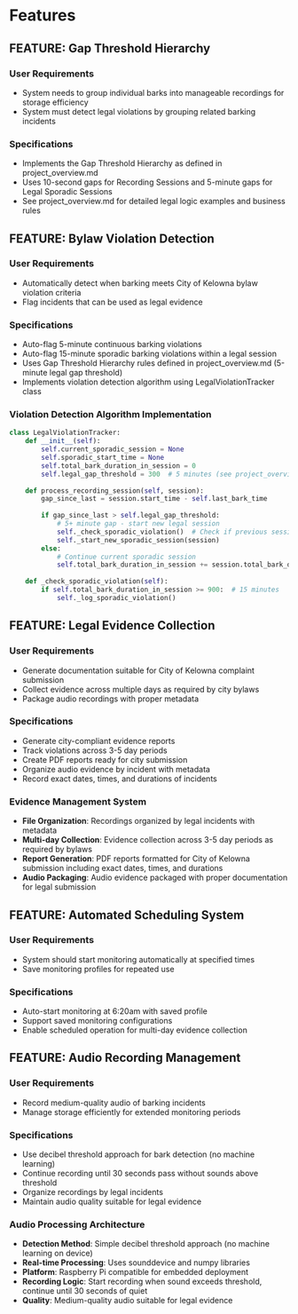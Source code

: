 # Features

## FEATURE: Gap Threshold Hierarchy
### User Requirements
- System needs to group individual barks into manageable recordings for storage efficiency
- System must detect legal violations by grouping related barking incidents
### Specifications
- Implements the Gap Threshold Hierarchy as defined in project_overview.md
- Uses 10-second gaps for Recording Sessions and 5-minute gaps for Legal Sporadic Sessions
- See project_overview.md for detailed legal logic examples and business rules

## FEATURE: Bylaw Violation Detection
### User Requirements
- Automatically detect when barking meets City of Kelowna bylaw violation criteria
- Flag incidents that can be used as legal evidence
### Specifications
- Auto-flag 5-minute continuous barking violations
- Auto-flag 15-minute sporadic barking violations within a legal session
- Uses Gap Threshold Hierarchy rules defined in project_overview.md (5-minute legal gap threshold)
- Implements violation detection algorithm using LegalViolationTracker class

### Violation Detection Algorithm Implementation
```python
class LegalViolationTracker:
    def __init__(self):
        self.current_sporadic_session = None
        self.sporadic_start_time = None
        self.total_bark_duration_in_session = 0
        self.legal_gap_threshold = 300  # 5 minutes (see project_overview.md)
        
    def process_recording_session(self, session):
        gap_since_last = session.start_time - self.last_bark_time
        
        if gap_since_last > self.legal_gap_threshold:
            # 5+ minute gap - start new legal session
            self._check_sporadic_violation()  # Check if previous session was violation
            self._start_new_sporadic_session(session)
        else:
            # Continue current sporadic session
            self.total_bark_duration_in_session += session.total_bark_duration
            
    def _check_sporadic_violation(self):
        if self.total_bark_duration_in_session >= 900:  # 15 minutes
            self._log_sporadic_violation()
```

## FEATURE: Legal Evidence Collection
### User Requirements
- Generate documentation suitable for City of Kelowna complaint submission
- Collect evidence across multiple days as required by city bylaws
- Package audio recordings with proper metadata
### Specifications
- Generate city-compliant evidence reports
- Track violations across 3-5 day periods
- Create PDF reports ready for city submission
- Organize audio evidence by incident with metadata
- Record exact dates, times, and durations of incidents

### Evidence Management System
- **File Organization**: Recordings organized by legal incidents with metadata
- **Multi-day Collection**: Evidence collection across 3-5 day periods as required by bylaws
- **Report Generation**: PDF reports formatted for City of Kelowna submission including exact dates, times, and durations
- **Audio Packaging**: Audio evidence packaged with proper documentation for legal submission

## FEATURE: Automated Scheduling System
### User Requirements
- System should start monitoring automatically at specified times
- Save monitoring profiles for repeated use
### Specifications
- Auto-start monitoring at 6:20am with saved profile
- Support saved monitoring configurations
- Enable scheduled operation for multi-day evidence collection

## FEATURE: Audio Recording Management
### User Requirements
- Record medium-quality audio of barking incidents
- Manage storage efficiently for extended monitoring periods
### Specifications
- Use decibel threshold approach for bark detection (no machine learning)
- Continue recording until 30 seconds pass without sounds above threshold
- Organize recordings by legal incidents
- Maintain audio quality suitable for legal evidence

### Audio Processing Architecture
- **Detection Method**: Simple decibel threshold approach (no machine learning on device)
- **Real-time Processing**: Uses sounddevice and numpy libraries
- **Platform**: Raspberry Pi compatible for embedded deployment
- **Recording Logic**: Start recording when sound exceeds threshold, continue until 30 seconds of quiet
- **Quality**: Medium-quality audio suitable for legal evidence